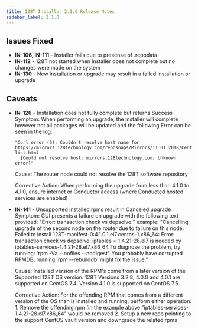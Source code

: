 ```yaml
---
title: 128T Installer 2.1.0 Release Notes
sidebar_label: 2.1.0
---
```

## Issues Fixed
- **IN-106, IN-111** - Installer fails due to presense of .repodata 
- **IN-112** - 128T not started when installer does not complete but no changes were made on the system
- **IN-130** - New installation or upgrade may result in a failed installation or upgrade 

## Caveats
- **IN-126** - Installation does not fully complete but returns Success
     Symptom: When performing an upgrade, the installer will complete however not all packages will be updated and the following Error can be seen in the log:

      "Curl error (6): Couldn't resolve host name for https://mirrors.128technology.com/reposnaps/Mirrors/11_01_2018/CentOS/7.5.1804/updates/x86_64/mirror-list.html
        [Could not resolve host: mirrors.128technology.com; Unknown error]"

     Cause: The router node could not resolve the 128T software repository

     Corrective Action: When performing the upgrade from less than 4.1.0 to 4.1.0, ensure internet or Conductor access (where Conducted hosted services are enabled)

- **IN-141** - Unsupported installed rpms result in Canceled upgrade
     Symptom: GUI presents a failure on upgrade with the following text provided: "Error: transaction check vs depsolve:"
        example:
       "Cancelling upgrade of the second node on the router due to failure on this node: Failed to install 128T-manifest-0:4.1.0.1.el7.centos-1.x86_64:
        Error: transaction check vs depsolve:
        iptables = 1.4.21-28.el7 is needed by iptables-services-1.4.21-28.el7.x86_64
        To diagnose the problem, try running: 'rpm -Va --nofiles --nodigest'.
        You probably have corrupted RPMDB, running 'rpm --rebuilddb' might fix the issue."

     
     Cause: Installed version of the RPM's come from a later version of the Supported 128T OS version. 128T Versions 3.2.8, 4.0.0 and 4.0.1 are supported on CentOS 7.4. Version 4.1.0 is supported on CentOS 7.5.
     
     Corrective Action: For the offending RPM that comes from a different version of the OS than is installed and running, perform either operation:
         1. Remove the offending rpm (in the example above "iptables-services-1.4.21-28.el7.x86_64" would be removed
         2. Setup a new repo pointing to the support CentOS vault version and downgrade the related rpms
         
